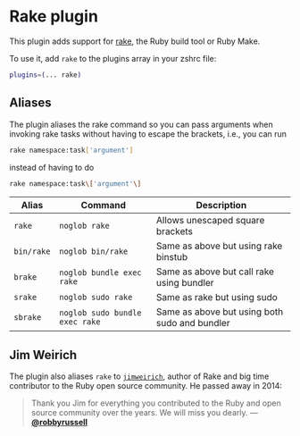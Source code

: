 # Rake plugin

This plugin adds support for [rake](https://ruby.github.io/rake/), the Ruby
build tool or Ruby Make.

To use it, add `rake` to the plugins array in your zshrc file:

```zsh
plugins=(... rake)
```

## Aliases

The plugin aliases the rake command so you can pass arguments when invoking rake tasks
without having to escape the brackets, i.e., you can run

```sh
rake namespace:task['argument']
```

instead of having to do

```sh
rake namespace:task\['argument'\]
```

| Alias      | Command                        | Description                                   |
| ---------- | ------------------------------ | --------------------------------------------- |
| `rake`     | `noglob rake`                  | Allows unescaped square brackets              |
| `bin/rake` | `noglob bin/rake`              | Same as above but using rake binstub          |
| `brake`    | `noglob bundle exec rake`      | Same as above but call rake using bundler     |
| `srake`    | `noglob sudo rake`             | Same as rake but using sudo                   |
| `sbrake`   | `noglob sudo bundle exec rake` | Same as above but using both sudo and bundler |

## Jim Weirich

The plugin also aliases `rake` to [`jimweirich`](https://github.com/jimweirich), author of Rake
and big time contributor to the Ruby open source community. He passed away in 2014:

> Thank you Jim for everything you contributed to the Ruby and open source community
> over the years. We will miss you dearly. — [**@robbyrussell**](https://github.com/lightair/rumyzsh/commit/598a9c6f990756386517d66b6bcf77e53791e905)
